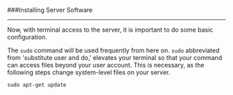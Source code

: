 ###Installing Server Software

-----

Now, with terminal access to the server, it is important to do some basic configuration.

The `sudo` command will be used frequently from here on. `sudo` abbreviated from 'substitute user and do,' elevates your terminal so that your command can access files beyond your user account. This is necessary, as the following steps change system-level files on your server.

`sudo apt-get update`


